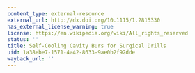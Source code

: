 ```yaml
---
content_type: external-resource
external_url: http://dx.doi.org/10.1115/1.2815330
has_external_license_warning: true
license: https://en.wikipedia.org/wiki/All_rights_reserved
status: ''
title: Self-Cooling Cavity Burs for Surgical Drills
uid: 1a38ebe7-1571-4a42-8633-9ae0b2f92dde
wayback_url: ''
---
```

